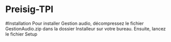 # Preisig-TPI
#Installation
Pour installer Gestion audio, décompressez le fichier GestionAudio.zip dans la dossier Installeur sur votre bureau. Ensuite, lancez le fichier Setup 
